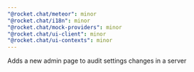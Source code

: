 ```yaml
---
"@rocket.chat/meteor": minor
"@rocket.chat/i18n": minor
"@rocket.chat/mock-providers": minor
"@rocket.chat/ui-client": minor
"@rocket.chat/ui-contexts": minor
---
```


Adds a new admin page to audit settings changes in a server
